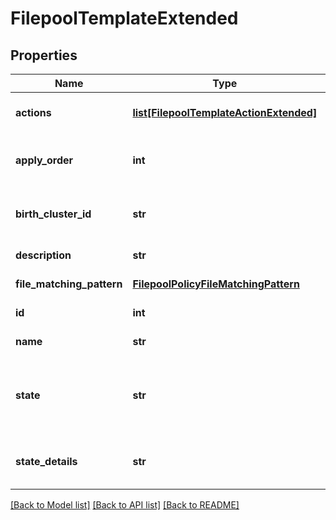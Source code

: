 # FilepoolTemplateExtended

## Properties
Name | Type | Description | Notes
------------ | ------------- | ------------- | -------------
**actions** | [**list[FilepoolTemplateActionExtended]**](FilepoolTemplateActionExtended.md) | A list of actions to be taken for matching files | [optional] 
**apply_order** | **int** | The order in which this policy should be applied (relative to other policies) | [optional] 
**birth_cluster_id** | **str** | The guid assigned to the cluster on which the account was created | [optional] 
**description** | **str** | A description for this policy | [optional] 
**file_matching_pattern** | [**FilepoolPolicyFileMatchingPattern**](FilepoolPolicyFileMatchingPattern.md) | The file matching rules for this policy | [optional] 
**id** | **int** | A unique identifier for this policy | [optional] 
**name** | **str** | A unique name for this policy | [optional] 
**state** | **str** | Indicates whether this policy is in a good state (\&quot;OK\&quot;) or disabled (\&quot;disabled\&quot;) | [optional] 
**state_details** | **str** | Gives further information to describe the state of this policy | [optional] 

[[Back to Model list]](../README.md#documentation-for-models) [[Back to API list]](../README.md#documentation-for-api-endpoints) [[Back to README]](../README.md)



